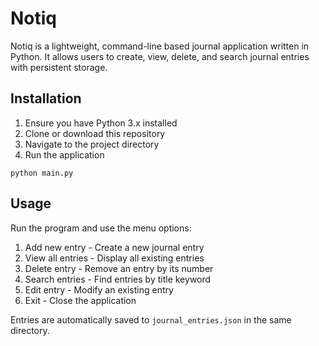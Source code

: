 # Notiq

Notiq is a lightweight, command-line based journal application written in Python. It allows users to create, view, delete, and search journal entries with persistent storage.

## Installation
1. Ensure you have Python 3.x installed
2. Clone or download this repository
3. Navigate to the project directory
4. Run the application

```
python main.py
```

## Usage
Run the program and use the menu options:
1. Add new entry - Create a new journal entry
2. View all entries - Display all existing entries
3. Delete entry - Remove an entry by its number
4. Search entries - Find entries by title keyword
5. Edit entry - Modify an existing entry
6. Exit - Close the application

Entries are automatically saved to `journal_entries.json` in the same directory.